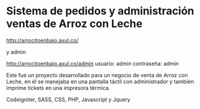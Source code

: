 # Sistema de pedidos y administración ventas de Arroz con Leche

http://arrocitoenbajo.axul.co/

y admin

http://arrocitoenbajo.axul.co/admin
usuario: admin
contraseña: admin

Este fue un proyecto desarrollado para un negocio de venta de Arroz con Leche, en él se manejaba en una pantalla táctil con administrador y también imprime tickets en una impresora térmica.

Codeigniter, SASS, CSS, PHP, Javascript y Jquery 
